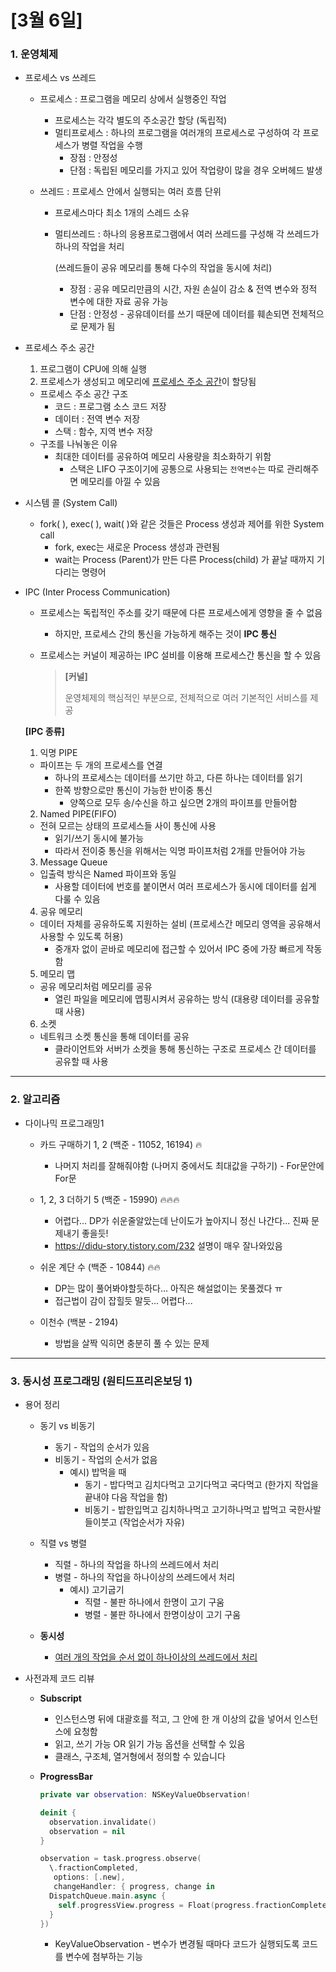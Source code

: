 # [3월 6일]

### 1. 운영체제

- 프로세스 vs 쓰레드

  - 프로세스 : 프로그램을 메모리 상에서 실행중인 작업

    - 프로세스는 각각 별도의 주소공간 할당 (독립적)
    - 멀티프로세스 : 하나의 프로그램을 여러개의 프로세스로 구성하여 각 프로세스가 병렬 작업을 수행
      - 장점 : 안정성
      - 단점 : 독립된 메모리를 가지고 있어 작업량이 많을 경우 오버헤드 발생

  - 쓰레드 : 프로세스 안에서 실행되는 여러 흐름 단위

    - 프로세스마다 최소 1개의 스레드 소유

    - 멀티쓰레드 : 하나의 응용프로그램에서 여러 쓰레드를 구성해 각 쓰레드가 하나의 작업을 처리

      (쓰레드들이 공유 메모리를 통해 다수의 작업을 동시에 처리)

      - 장점 : 공유 메모리만큼의 시간, 자원 손실이 감소 & 전역 변수와 정적 변수에 대한 자료 공유 가능
      - 단점 : 안정성 - 공유데이터를 쓰기 때문에 데이터를 훼손되면 전체적으로 문제가 됨



- 프로세스 주소 공간

  1. 프로그램이 CPU에 의해 실행
  2. 프로세스가 생성되고 메모리에 <u>프로세스 주소 공간</u>이 할당됨

  - 프로세스 주소 공간 구조
    - 코드 : 프로그램 소스 코드 저장
    - 데이터 : 전역 변수 저장
    - 스택 : 함수, 지역 변수 저장
  - 구조를 나눠놓은 이유
    - 최대한 데이터를 공유하여 메모리 사용량을 최소화하기 위함
      - 스택은 LIFO 구조이기에 공통으로 사용되는 `전역변수`는 따로 관리해주면 메모리를 아낄 수 있음



- 시스템 콜 (System Call)
  - fork( ), exec( ), wait( )와 같은 것들은 Process 생성과 제어를 위한 System call
    - fork, exec는 새로운 Process 생성과 관련됨
    - wait는 Process (Parent)가 만든 다른 Process(child) 가 끝날 때까지 기다리는 명령어



- IPC (Inter Process Communication)

  - 프로세스는 독립적인 주소를 갖기 때문에 다른 프로세스에게 영향을 줄 수 없음

    - 하지만, 프로세스 간의 통신을 가능하게 해주는 것이 **IPC 통신** 

  - 프로세스는 커널이 제공하는 IPC 설비를 이용해 프로세스간 통신을 할 수 있음

    > **[커널]**
    >
    > 운영체제의 핵심적인 부분으로, 전체적으로 여러 기본적인 서비스를 제공

  **[IPC 종류]**

  	1. 익명 PIPE
  	- 파이프는 두 개의 프로세스를 연결
  	  - 하나의 프로세스는 데이터를 쓰기만 하고, 다른 하나는 데이터를 읽기
  	  - 한쪽 방향으로만 통신이 가능한 반이중 통신
  	    - 양쪽으로 모두 송/수신을 하고 싶으면 2개의 파이프를 만들어함
  	2. Named PIPE(FIFO)
  	- 전혀 모르는 상태의 프로세스들 사이 통신에 사용
  	  -  읽기/쓰기 동시에 불가능
  	    - 따라서 전이중 통신을 위해서는 익명 파이프처럼 2개를 만들어야 가능
  	3. Message Queue
  	- 입출력 방식은 Named 파이프와 동일
  	  - 사용할 데이터에 번호를 붙이면서 여러 프로세스가 동시에 데이터를 쉽게 다룰 수 있음
  	4. 공유 메모리
  	- 데이터 자체를 공유하도록 지원하는 설비 (프로세스간 메모리 영역을 공유해서 사용할 수 있도록 허용)
  	  - 중개자 없이 곧바로 메모리에 접근할 수 있어서 IPC 중에 가장 빠르게 작동함
  	5. 메모리 맵
  	- 공유 메모리처럼 메모리를 공유
  	  - 열린 파일을 메모리에 맵핑시켜서 공유하는 방식 (대용량 데이터를 공유할 때 사용)
  	6. 소켓
  	- 네트워크 소켓 통신을 통해 데이터를 공유
  	  - 클라이언트와 서버가 소켓을 통해 통신하는 구조로 프로세스 간 데이터를 공유할 때 사용



***

### 2. 알고리즘

- 다이나믹 프로그래밍1
  - 카드 구매하기 1, 2 (백준 - 11052, 16194) 🔥
    - 나머지 처리를 잘해줘야함 (나머지 중에서도 최대값을 구하기) - For문안에 For문

  - 1, 2, 3 더하기 5 (백준 - 15990) 🔥🔥🔥
    - 어렵다... DP가 쉬운줄알았는데 난이도가 높아지니 정신 나간다... 진짜 문제내기 좋을듯!
    - https://didu-story.tistory.com/232 설명이 매우 잘나와있음 

  - 쉬운 계단 수 (백준 - 10844) 🔥🔥
    - DP는 많이 풀어봐야할듯하다... 아직은 해설없이는 못풀겠다 ㅠ
    - 접근법이 감이 잡힐듯 말듯... 어렵다...
  - 이천수 (백분 - 2194)
    - 방법을 살짝 익히면 충분히 풀 수 있는 문제



***

### 3. 동시성 프로그래밍 (원티드프리온보딩 1)

- 용어 정리

  - 동기 vs 비동기
    - 동기 - 작업의 순서가 있음
    - 비동기 - 작업의 순서가 없음
      - 예시) 밥먹을 때
        - 동기 - 밥다먹고 김치다먹고 고기다먹고 국다먹고 (한가지 작업을 끝내야 다음 작업을 함)
        - 비동기 - 밥한입먹고 김치하나먹고 고기하나먹고 밥먹고 국한사발 들이붓고 (작업순서가 자유)

  - 직렬 vs 병렬
    - 직렬 - 하나의 작업을 하나의 쓰레드에서 처리
    - 병렬 - 하나의 작업을 하나이상의 쓰레드에서 처리
      - 예시)  고기굽기
        - 직렬 - 불판 하나에서 한명이 고기 구움
        - 병렬 - 불판 하나에서 한명이상이 고기 구움

  - **동시성**
    - <u>여러 개의 작업을 순서 없이 하나이상의 쓰레드에서 처리</u>



- 사전과제 코드 리뷰

  - **Subscript**
    - 인스턴스명 뒤에 대괄호를 적고, 그 안에 한 개 이상의 값을 넣어서 인스턴스에 요청함
    - 읽고, 쓰기 가능 OR 읽기 가능 옵션을 선택할 수 있음
    - 클래스, 구조체, 열거형에서 정의할 수 있습니다

  - **ProgressBar**

    ```swift
    private var observation: NSKeyValueObservation!
    
    deinit {
      observation.invalidate()
      observation = nil
    }
    
    observation = task.progress.observe(
      \.fractionCompleted,
       options: [.new],
       changeHandler: { progress, change in
      DispatchQueue.main.async {
        self.progressView.progress = Float(progress.fractionCompleted)
      }
    })
    ```

    - KeyValueObservation - 변수가 변경될 때마다 코드가 실행되도록 코드를 변수에 첨부하는 기능
